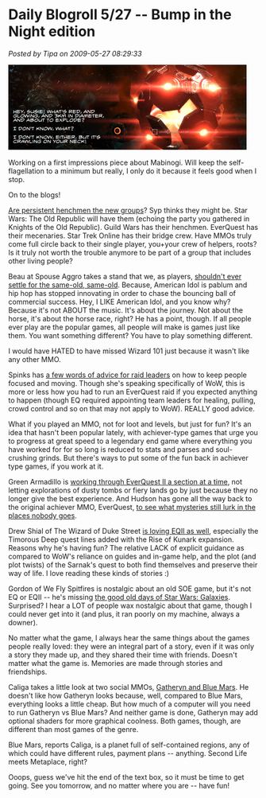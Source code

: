 # Daily Blogroll 5/27 -- Bump in the Night edition

*Posted by Tipa on 2009-05-27 08:29:33*

![AGH! GET IT OFF ME!](../../../uploads/2009/05/exefile-2009-05-25-19-13-32-09.jpg "AGH! GET IT OFF ME!")

Working on a first impressions piece about Mabinogi. Will keep the self-flagellation to a minimum but really, I only do it because it feels good when I stop.

On to the blogs!

[Are persistent henchmen the new groups](http://biobreak.wordpress.com/2009/05/27/imaginary-playmates/)? Syp thinks they might be. Star Wars: The Old Republic will have them (echoing the party you gathered in Knights of the Old Republic). Guild Wars has their henchmen. EverQuest has their mecenaries. Star Trek Online has their bridge crew. Have MMOs truly come full circle back to their single player, you+your crew of helpers, roots? Is it truly not worth the trouble anymore to be part of a group that includes other living people?

Beau at Spouse Aggro takes a stand that we, as players, [shouldn't ever settle for the same-old, same-old](http://epicdolls.com/beauturkey/?p=1507). Because, American Idol is pablum and hip hop has stopped innovating in order to chase the bouncing ball of commercial success. Hey, I LIKE American Idol, and you know why? Because it's not ABOUT the music. It's about the journey. Not about the horse, it's about the horse race, right? He has a point, though. If all people ever play are the popular games, all people will make is games just like them. You want something different? You have to play something different.

I would have HATED to have missed Wizard 101 just because it wasn't like any other MMO.

Spinks has [a few words of advice for raid leaders](http://spinksville.wordpress.com/2009/05/27/16-ways-to-speed-up-your-raid/) on how to keep people focused and moving. Though she's speaking specifically of WoW, this is more or less how you had to run an EverQuest raid if you expected anything to happen (though EQ required appointing team leaders for healing, pulling, crowd control and so on that may not apply to WoW). REALLY good advice.

What if you played an MMO, not for loot and levels, but just for fun? It's an idea that hasn't been popular lately, with achiever-type games that urge you to progress at great speed to a legendary end game where everything you have worked for for so long is reduced to stats and parses and soul-crushing grinds. But there's ways to put some of the fun back in achiever type games, if you work at it. 

Green Armadillo is [working through EverQuest II a section at a time](http://playervsdeveloper.blogspot.com/2009/05/confessions-of-eq2-non-achiever.html), not letting explorations of dusty tombs or fiery lands go by just because they no longer give the best experience. And Hudson has gone all the way back to the original achiever MMO, EverQuest, [to see what mysteries still lurk in the places nobody goes](http://hudshideout.com/blog/?p=2556).

Drew Shial of The Wizard of Duke Street [is loving EQII as well](http://dukestreet.org/archives/004704.html), especially the Timorous Deep quest lines added with the Rise of Kunark expansion. Reasons why he's having fun? The relative LACK of explicit guidance as compared to WoW's reliance on guides and in-game help, and the plot (and plot twists) of the Sarnak's quest to both find themselves and preserve their way of life. I love reading these kinds of stories :)

Gordon of We Fly Spitfires is nostalgic about an old SOE game, but it's not EQ or EQII -- he's missing [the good old days of Star Wars: Galaxies](http://blog.weflyspitfires.com/2009/05/26/whats-your-most-nostalgic-mmo/). Surprised? I hear a LOT of people wax nostalgic about that game, though I could never get into it (and plus, it ran poorly on my machine, always a downer).

No matter what the game, I always hear the same things about the games people really loved: they were an integral part of a story, even if it was only a story they made up, and they shared their time with friends. Doesn't matter what the game is. Memories are made through stories and friendships.

Caliga takes a little look at two social MMOs, [Gatheryn and Blue Mars](http://mmogamers.freeblogit.com/2009/05/26/something-a-little-different/). He doesn't like how Gatheryn looks because, well, compared to Blue Mars, everything looks a little cheap. But how much of a computer will you need to run Gatheryn vs Blue Mars? And neither game is done, Gatheryn may add optional shaders for more graphical coolness. Both games, though, are different than most games of the genre.

Blue Mars, reports Caliga, is a planet full of self-contained regions, any of which could have different rules, payment plans -- anything. Second Life meets Metaplace, right?

Ooops, guess we've hit the end of the text box, so it must be time to get going. See you tomorrow, and no matter where you are -- have fun!

